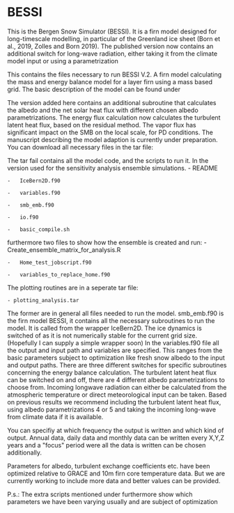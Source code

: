 # BESSI
This is the Bergen Snow Simulator (BESSI). It is a firn model designed for long-timescale modelling, in particular of the Greenland ice sheet (Born et al., 2019, Zolles and Born 2019). The published version now contains an additional switch for long-wave radiation, either taking it from the climate model input or using a parametrization 

This contains the files necessary to run BESSI V.2. A firn model calculating the mass and energy balance model for a layer firn using a mass based grid. The basic description of the model can be found under 

The version added here contains an additional subroutine that calculates the albedo and the net solar heat flux with different chosen albedo parametrizations. The energy flux calculation now calculates the turbulent latent heat flux, based on the residual method. The vapor flux has significant impact on the SMB on the local scale, for PD conditions. The manuscript describing the model adaption is currently under preparation. You can download all necessary files in the tar file:

The tar fail contains all the model code, and the scripts to run it. In the version used for the sensitivity analysis ensemble simulations. 
    -   README
    
    -   IceBern2D.f90
    
    -   variables.f90
    
    -   smb_emb.f90
    
    -   io.f90
    
    -   basic_compile.sh
    
furthermore two files to show how the ensemble is created and run:
    -   Create_ensemble_matrix_for_analysis.R
    
    -   Home_test_jobscript.f90
    
    -   variables_to_replace_home.f90
    
The plotting routines are in a seperate tar file:

    - plotting_analysis.tar
    
The former are in general all files needed to run the model. smb_emb.f90 is the firn model BESSI, it contains all the necessary subroutines to run the model. It is called from the wrapper IceBern2D. The ice dynamics is switched of as it is not numerically stable for the current grid size. (Hopefully I can supply a simple wrapper soon) In the variables.f90 file all the output and input path and variables are specified. This ranges from the basic parameters subject to optimization like fresh snow albedo to the input and output paths. There are three different switches for specific subroutines concerning the energy balance calculation. The turbulent latent heat flux can be switched on and off, there are 4 different albedo parametrizations to choose from. Incoming longwave radiation can either be calculated from the atmospheric temperature or direct meteorological input can be taken. Based on previous results we recommend including the turbulent latent heat flux, using albedo parametrizations 4 or 5 and taking the incoming long-wave from climate data if it is available. 

You can specifiy at which frequency the output is written and which kind of output. Annual data, daily data and monthly data can be written every X,Y,Z years and a "focus" period were all the data is written can be chosen additionally. 

Parameters for albedo, turbulent exchange coefficients etc.  have been optimized relative to GRACE and 10m firn core temperature data. But we are currently working to include more data and better values can be provided. 


P.s.: The extra scripts mentioned under furthermore show which parameters we have been varying usually and are subject of optimization
